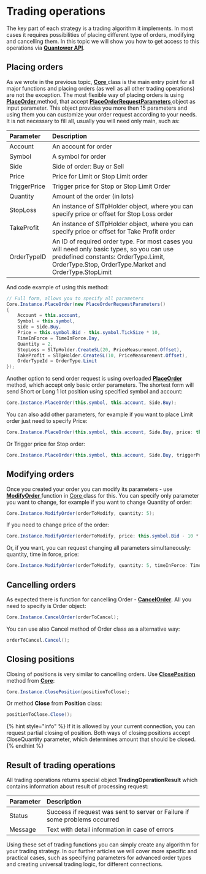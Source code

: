 # Trading operations

The key part of each strategy is a trading algorithm it implements. In most cases it requires possibilities of placing different type of orders, modifying and cancelling them. In this topic we will show you how to get access to this operations via [**Quantower API**](https://api.quantower.com).

## Placing orders

As we wrote in the previous topic, [**Core** ](https://api.quantower.com/docs/TradingPlatform.BusinessLayer.Core.html)class is the main entry point for all major functions and placing orders \(as well as all other trading operations\) are not the exception. The most flexible way of placing orders is using [**PlaceOrder** ](https://api.quantower.com/docs/TradingPlatform.BusinessLayer.Core.html#TradingPlatform_BusinessLayer_Core_PlaceOrder_TradingPlatform_BusinessLayer_PlaceOrderRequestParameters_)method, that accept [**PlaceOrderRequestParameters** ](https://api.quantower.com/docs/TradingPlatform.BusinessLayer.PlaceOrderRequestParameters.html)object as input parameter. This object provides you more then 15 parameters and using them you can customize your order request according to your needs. It is not necessary to fill all, usually you will need only main, such as:

| Parameter | Description |
| :--- | :--- |
| Account  | An account for order  |
| Symbol  | A symbol for order  |
| Side  | Side of order: Buy or Sell |
| Price | Price for Limit or Stop Limit order |
| TriggerPrice | Trigger price for Stop or Stop Limit Order  |
| Quantity | Amount of the order \(in lots\) |
| StopLoss | An instance of SlTpHolder object, where you can specify price or offset for Stop Loss order  |
| TakeProfit | An instance of SlTpHolder object, where you can specify price or offset for Take Profit order |
| OrderTypeID | An ID of required order type. For most cases you will need only basic types, so you can use predefined constants: OrderType.Limit, OrderType.Stop, OrderType.Market and OrderType.StopLimit |

   And code example of using this method:

```csharp
// Full form, allows you to specify all parameters
Core.Instance.PlaceOrder(new PlaceOrderRequestParameters()
{
    Account = this.account,
    Symbol = this.symbol,
    Side = Side.Buy,
    Price = this.symbol.Bid - this.symbol.TickSize * 10,
    TimeInForce = TimeInForce.Day,
    Quantity = 2,
    StopLoss = SlTpHolder.CreateSL(20, PriceMeasurement.Offset),
    TakeProfit = SlTpHolder.CreateSL(10, PriceMeasurement.Offset),                   
    OrderTypeId = OrderType.Limit
});
```

Another option to send order request is using overloaded [**PlaceOrder** ](https://api.quantower.com/docs/TradingPlatform.BusinessLayer.Core.html#TradingPlatform_BusinessLayer_Core_PlaceOrder_TradingPlatform_BusinessLayer_Symbol_TradingPlatform_BusinessLayer_Account_TradingPlatform_BusinessLayer_Side_TradingPlatform_BusinessLayer_TimeInForce_System_Double_System_Double_System_Double_System_Double_)method, which accept only basic order parameters. The shortest form will send Short or Long 1 lot position using specified symbol and account:

```csharp
Core.Instance.PlaceOrder(this.symbol, this.account, Side.Buy);
```

You can also add other parameters, for example if you want to place Limit order just need to specify Price:

```csharp
Core.Instance.PlaceOrder(this.symbol, this.account, Side.Buy, price: this.symbol.Bid - this.symbol.TickSize * 5)
```

Or Trigger price for Stop order:

```csharp
Core.Instance.PlaceOrder(this.symbol, this.account, Side.Buy, triggerPrice: this.symbol.Bid - 5 * this.symbol.TickSize);
```

## Modifying orders

Once you created your order you can modify its parameters - use [**ModifyOrder** ](https://api.quantower.com/docs/TradingPlatform.BusinessLayer.Core.html#TradingPlatform_BusinessLayer_Core_ModifyOrder_TradingPlatform_BusinessLayer_Order_TradingPlatform_BusinessLayer_TimeInForce_System_Double_System_Double_System_Double_System_Double_)function in [Core ](https://api.quantower.com/docs/TradingPlatform.BusinessLayer.Core.html)class for this. You can specify only parameter you want to change, for example if you want to change Quantity of order:

```csharp
Core.Instance.ModifyOrder(orderToModify, quantity: 5);
```

If you need to change price of the order:

```csharp
Core.Instance.ModifyOrder(orderToModify, price: this.symbol.Bid - 10 * this.symbol.TickSize);
```

Or, if you want, you can request changing all parameters simultaneously: quantity, time in force, price:

```csharp
Core.Instance.ModifyOrder(orderToModify, quantity: 5, timeInForce: TimeInForce.GTC, price: this.symbol.Bid - 10*this.symbol.TickSize);
```

## Cancelling orders

As expected there is function for cancelling Order - [**CancelOrder**](https://api.quantower.com/docs/TradingPlatform.BusinessLayer.Core.html#TradingPlatform_BusinessLayer_Core_CancelOrder_TradingPlatform_BusinessLayer_Order_). All you need to specify is Order object:

```csharp
Core.Instance.CancelOrder(orderToCancel);
```

You can use also Cancel method of Order class as a alternative way:

```csharp
orderToCancel.Cancel();
```

## Closing positions

Closing of positions is very similar to cancelling orders. Use [**ClosePosition** ](https://api.quantower.com/docs/TradingPlatform.BusinessLayer.Core.html#TradingPlatform_BusinessLayer_Core_ClosePosition_TradingPlatform_BusinessLayer_Position_System_Double_)method from [**Core**](https://api.quantower.com/docs/TradingPlatform.BusinessLayer.Core.html):

```csharp
Core.Instance.ClosePosition(positionToClose);
```

Or method **Close** from **Position** class:

```csharp
positionToClose.Close();
```

{% hint style="info" %}
If it is allowed by your current connection, you can request partial closing of position. Both ways of closing positions accept CloseQuantity parameter, which determines amount that should be closed.
{% endhint %}

## Result of trading operations

All trading operations returns special object **TradingOperationResult** which contains information about result of processing request:  

| Parameter | Description |
| :--- | :--- |
| Status | Success if request was sent to server or Failure if some problems occurred |
| Message  | Text with detail information in case of errors |

Using these set of trading functions you can simply create any algorithm for your trading strategy. In our further articles we will cover more specific and practical cases, such as specifying parameters for advanced order types and creating universal trading logic, for different connections.

